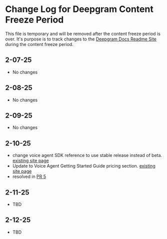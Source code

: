# Change Log for Deepgram Content Freeze Period

This file is temporary and will be removed after the content freeze period is over. It's purpose is to track changes to the [Deepgram Docs Readme Site](https://developers.deepgram.com/) during the content freeze period.

## 2-07-25

* No changes

## 2-08-25

* No changes

## 2-09-25

* No changes

## 2-10-25

* change voice agent SDK reference to use stable release instead of beta. [existing site page](https://developers.deepgram.com/docs/voice-agent)
* Update to Voice Agent Getting Started Guide pricing section. [existing site page](https://developers.deepgram.com/docs/voice-agent)
* resolved in [PR 5](https://github.com/fern-demo/deepgram-fern-config/pull/5)

## 2-11-25

* TBD

## 2-12-25

* TBD


